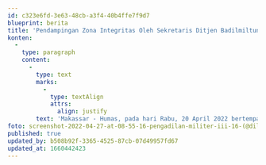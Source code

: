 ```yaml
---
id: c323e6fd-3e63-48cb-a3f4-40b4ffe7f9d7
blueprint: berita
title: 'Pendampingan Zona Integritas Oleh Sekretaris Ditjen Badilmiltun'
konten:
  -
    type: paragraph
    content:
      -
        type: text
        marks:
          -
            type: textAlign
            attrs:
              align: justify
        text: 'Makassar - Humas, pada hari Rabu, 20 April 2022 bertempat di Ruang Sidang Lantai II Pengadilan Militer III-16 Makassar Sekretaris Ditjen Badilmiltun MA RI Drs. H. ACH. JUFRI, S.H., M.H. melaksanakan kunjungan kerja di Pengadilan Militer III-16 Makassar. Kunjungan kerja tersebut terkait pendampingan Pembangunan Zona Integritas Menyongsong WBK/WBBM. Kegiatan tersebut dihadiri oleh seluruh personel Dilmil III-16 Makassar.'
foto: screenshot-2022-04-27-at-08-55-16-pengadilan-militer-iii-16-(@dilmil_makassar)--foto-dan-video-instagram.png
published: true
updated_by: b508b92f-3365-4525-87cb-07d49957fd67
updated_at: 1660442423
---
```

